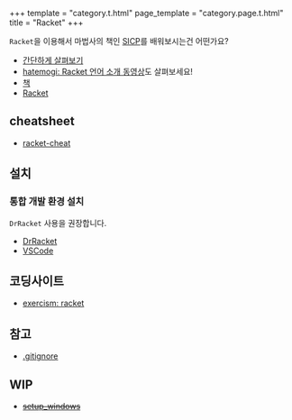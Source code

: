 +++
template = "category.t.html"
page_template = "category.page.t.html"
title = "Racket"
+++

`Racket`을 이용해서 마법사의 책인 [SICP](sicp)를 배워보시는건 어떤가요?

- [간단하게 살펴보기](https://learnxinyminutes.com/docs/ko-kr/racket-kr/)
- [hatemogi: Racket 언어 소개 동영상](https://www.youtube.com/playlist?list=PL8kmk2VivDmQ1bwcd9yNWRFN60KfKkrsS)도 살펴보세요!
- [책](/etc/book/#racket)
- [Racket](https://racket-lang.org/)


## cheatsheet

- [racket-cheat](https://docs.racket-lang.org/racket-cheat/index.html)

## 설치

### 통합 개발 환경 설치

`DrRacket` 사용을 권장합니다.

- [DrRacket](https://download.racket-lang.org/)
- [VSCode](setup_vscode)

## 코딩사이트

- [exercism: racket](https://exercism.org/tracks/racket)

## 참고

- [.gitignore](https://github.com/github/gitignore/blob/main/Racket.gitignore)

## WIP

- ~~[setup_windows](./setup_windows)~~

